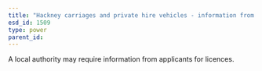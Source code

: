 ```yaml
---
title: "Hackney carriages and private hire vehicles - information from licence applicants"
esd_id: 1509
type: power
parent_id:  
---
```


A local authority may require information from applicants for licences.

